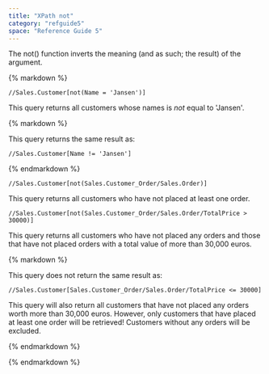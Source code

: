 ```yaml
---
title: "XPath not"
category: "refguide5"
space: "Reference Guide 5"
---
```



The not() function inverts the meaning (and as such; the result) of the argument.

<div class="alert alert-info">{% markdown %}

```
//Sales.Customer[not(Name = 'Jansen')]

```

This query returns all customers whose names is _not_ equal to 'Jansen'.

<div class="alert alert-warning">{% markdown %}

This query returns the same result as:

```
//Sales.Customer[Name != 'Jansen']

```

{% endmarkdown %}</div>
```
//Sales.Customer[not(Sales.Customer_Order/Sales.Order)]

```

This query returns all customers who have not placed at least one order.

```
//Sales.Customer[not(Sales.Customer_Order/Sales.Order/TotalPrice > 30000)]

```

This query returns all customers who have not placed any orders and those that have not placed orders with a total value of more than 30,000 euros.

<div class="alert alert-warning">{% markdown %}

This query does not return the same result as:

```
//Sales.Customer[Sales.Customer_Order/Sales.Order/TotalPrice <= 30000]

```

This query will also return all customers that have not placed any orders worth more than 30,000 euros. However, only customers that have placed at least one order will be retrieved! Customers without any orders will be excluded.

{% endmarkdown %}</div>
{% endmarkdown %}</div>